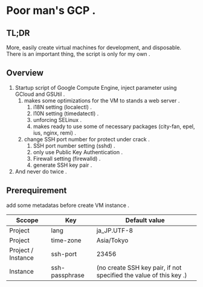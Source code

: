 # Poor man's GCP .

## TL;DR

More, easily create virtual machines for development, and disposable.  
There is an important thing, the script is only for my own  .

## Overview
1. Startup script of Google Compute Engine, inject parameter using GCloud and GSUtil .
    1. makes some optimizations for the VM to stands a web server .
        1. i18N setting (localectl) .
        1. l10N setting (timedatectl) .
        1. unforcing SELinux .
        1. makes ready to use some of necessary packages (city-fan, epel, ius, nginx, remi) .
    1. change SSH port number for protect under crack .
        1. SSH port number setting (sshd) .
        1. only use Public Key Authentication .
        1. Firewall setting (firewalld) .
        1. generate SSH key pair .
1. And never do twice .

## Prerequirement

add some metadatas before create VM instance .

| Sccope | Key | Default value | 
----|----|---- 
| Project | lang | ja_JP.UTF-8 | 
| Project | time-zone | Asia/Tokyo | 
| Project / Instance | ssh-port | 23456 | 
| Instance | ssh-passphrase |(no create SSH key pair, if not specified the value of this key .) | 

